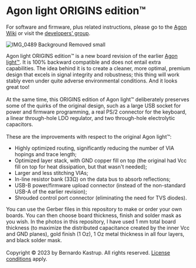 # Agon light ORIGINS edition™

For software and firmware, plus related instructions, please go to the <a href="https://github.com/breakintoprogram/agon-docs/wiki">Agon Wiki</a> or visit the <a href="https://www.facebook.com/groups/agoncomputer">developers' group</a>. 

![IMG_0489 Background Removed small](https://github.com/TheByteAttic/AgonORIGINS/assets/69539226/ce5cd024-0671-4303-9a74-fef4bcb837c0)

Agon light ORIGINS edition™ is a new board revision of the earlier <a href="https://github.com/TheByteAttic/AgonLight">Agon light™</a>. It is 100% backward compatible and does not entail extra capabilities. The idea behind it is to create a cleaner, more optimal, premium design that excels in signal integrity and robustness; this thing will work stably even under quite adverse environmental conditions. And it looks great too!<br><br>
At the same time, this ORIGINS edition of Agon light™ deliberately preserves some of the quirks of the original design, such as a large USB socket for power and firmware programming, a real PS/2 connector for the keyboard, a linear through-hole LDO regulator, and two through-hole electrolytic capacitors.<br><br>
These are the improvements with respect to the original Agon light™:
<UL>
  <LI>Highly optimized routing, significantly reducing the number of VIA hopings and trace length;</LI>
  <LI>Optimized layer stack, with GND copper fill on top (the original had Vcc fill on top for heat dissipation, but that wasn't needed);</LI>
  <LI>Larger and less stitching VIAs;</LI>
  <LI>In-line resistor bank (33Ω) on the data bus to absorb reflections;</LI>
  <LI>USB-B power/firmware upload connector (instead of the non-standard USB-A of the earlier revision);</LI>
  <LI>Shrouded control port connector (eliminating the need for TVS diodes).</LI>
</UL>
You can use the Gerber files in this repository to make or order your own boards. You can then choose board thickness, finish and solder mask as you wish. In the photos in this repository, I have used 1 mm total board thickness (to maximize the distributed capacitance created by the inner Vcc and GND planes), gold finish (1 Oz), 1 Oz metal thickness in all four layers, and black solder mask.
<br><br>
Copyright © 2023 by Bernardo Kastrup. All rights reserved. <a href="https://github.com/TheByteAttic/AgonORIGINS/blob/main/LICENSE">License conditions</a> apply.
